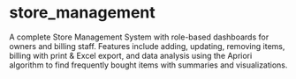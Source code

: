 # store_management
A complete Store Management System with role-based dashboards for owners and billing staff. Features include adding, updating, removing items, billing with print &amp; Excel export, and data analysis using the Apriori algorithm to find frequently bought items with summaries and visualizations.
